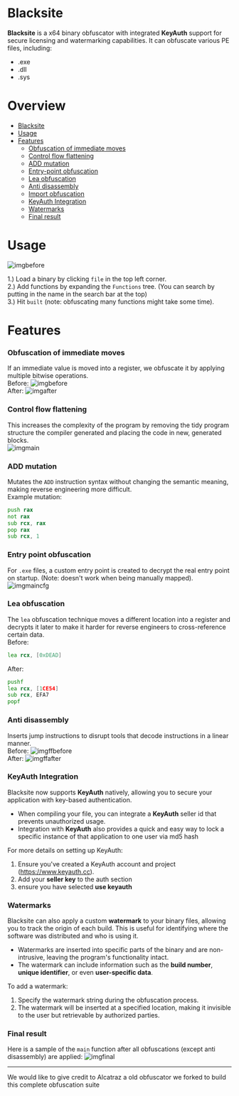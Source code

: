 # Blacksite
**Blacksite** is a x64 binary obfuscator with integrated **KeyAuth** support for secure licensing and watermarking capabilities. It can obfuscate various PE files, including:
- .exe
- .dll
- .sys

# Overview
- [Blacksite](#blacksite)
- [Usage](#usage)
- [Features](#features)
    + [Obfuscation of immediate moves](#obfuscation-of-immediate-moves)
    + [Control flow flattening](#control-flow-flattening)
    + [ADD mutation](#add-mutation)
    + [Entry-point obfuscation](#entry-point-obfuscation)
    + [Lea obfuscation](#lea-obfuscation)
    + [Anti disassembly](#anti-disassembly)
    + [Import obfuscation](#import-obfuscation)
    + [KeyAuth Integration](#keyauth-integration)
    + [Watermarks](#watermarks)
    + [Final result](#final-result)

# Usage
![imgbefore](gui.PNG)

1.) Load a binary by clicking `file` in the top left corner.  
2.) Add functions by expanding the `Functions` tree. (You can search by putting in the name in the search bar at the top)  
3.) Hit `built` (note: obfuscating many functions might take some time).  

# Features

### Obfuscation of immediate moves
If an immediate value is moved into a register, we obfuscate it by applying multiple bitwise operations.  
Before:
![imgbefore](const_before.PNG)  
After:
![imgafter](const_after.PNG)

### Control flow flattening
This increases the complexity of the program by removing the tidy program structure the compiler generated and placing the code in new, generated blocks.  
![imgmain](flatten_function.PNG)  

### ADD mutation
Mutates the `ADD` instruction syntax without changing the semantic meaning, making reverse engineering more difficult.  
Example mutation:
```asm
push rax
not rax
sub rcx, rax
pop rax
sub rcx, 1
```

### Entry point obfuscation
For `.exe` files, a custom entry point is created to decrypt the real entry point on startup. (Note: doesn't work when being manually mapped).  
![imgmaincfg](customentry.PNG)

### Lea obfuscation
The `lea` obfuscation technique moves a different location into a register and decrypts it later to make it harder for reverse engineers to cross-reference certain data.  
Before:
```asm
lea rcx, [0xDEAD]
```
After:
```asm
pushf
lea rcx, [1CE54]
sub rcx, EFA7
popf
```

### Anti disassembly
Inserts jump instructions to disrupt tools that decode instructions in a linear manner.  
Before:
![imgffbefore](ffbefore.PNG)  
After:
![imgffafter](ffafter.PNG)

### KeyAuth Integration
Blacksite now supports **KeyAuth** natively, allowing you to secure your application with key-based authentication.  
- When compiling your file, you can integrate a **KeyAuth** seller id that prevents unauthorized usage.
- Integration with **KeyAuth** also provides a quick and easy way to lock a specific instance of that application to one user via md5 hash


For more details on setting up KeyAuth:
1. Ensure you've created a KeyAuth account and project (https://www.keyauth.cc).
2. Add your **seller key** to the auth section
3. ensure you have selected **use keyauth**

### Watermarks
Blacksite can also apply a custom **watermark** to your binary files, allowing you to track the origin of each build. This is useful for identifying where the software was distributed and who is using it.  
- Watermarks are inserted into specific parts of the binary and are non-intrusive, leaving the program's functionality intact.
- The watermark can include information such as the **build number**, **unique identifier**, or even **user-specific data**.

To add a watermark:
1. Specify the watermark string during the obfuscation process.
2. The watermark will be inserted at a specified location, making it invisible to the user but retrievable by authorized parties.

### Final result
Here is a sample of the `main` function after all obfuscations (except anti disassembly) are applied:
![imgfinal](final.PNG)

---

We would like to give credit to Alcatraz a old obfuscator we forked to build this complete obfuscation suite
